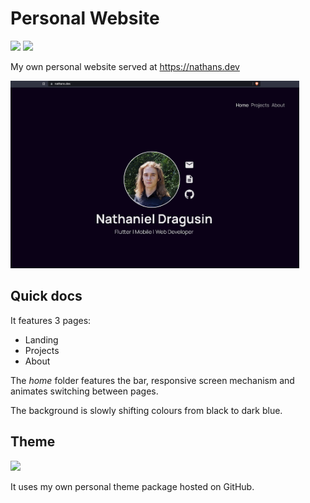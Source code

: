 # Personal Website

[![](https://img.shields.io/badge/Architecture-Flutterfall-yellow?style=for-the-badge)](https://github.com/nathanielxd/flutterfall) [![](https://img.shields.io/badge/WEBSITE-NATHANS.dev-green?style=for-the-badge)](https://nathans.dev)

My own personal website served at https://nathans.dev

<img src="docs/screenshot.png" height="300">

## Quick docs

It features 3 pages:
- Landing
- Projects 
- About

The *home* folder features the bar, responsive screen mechanism and animates switching between pages.

The background is slowly shifting colours from black to dark blue.

## Theme

[![](https://img.shields.io/badge/Theme-personal_flutter_theme-blue?style=for-the-badge)](https://github.com/nathanielxd/personal-flutter-theme)

It uses my own personal theme package hosted on GitHub.
